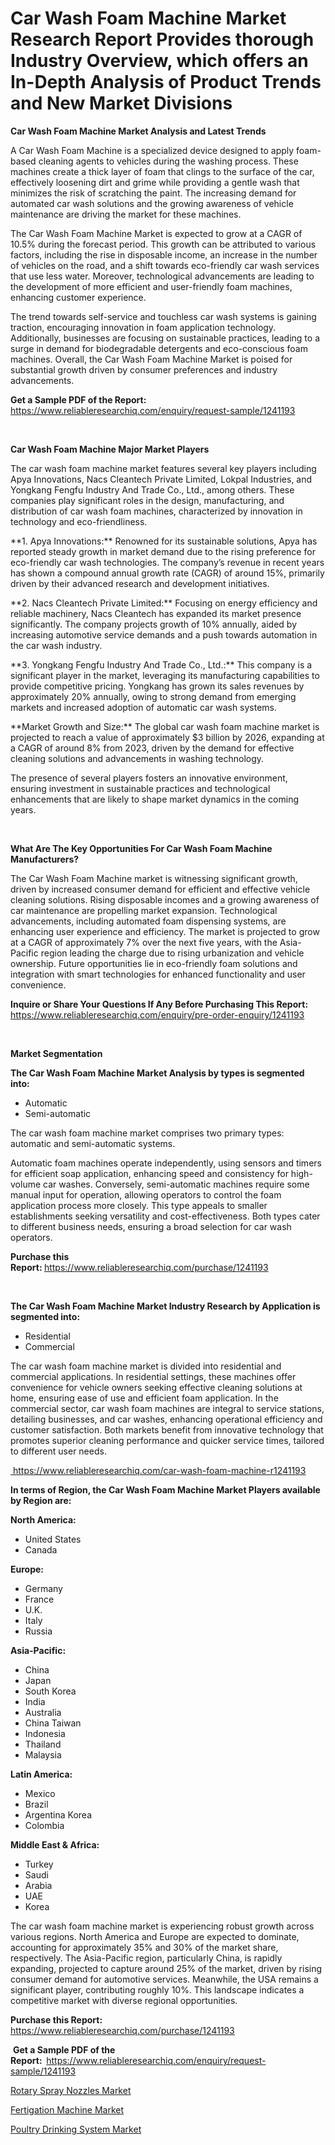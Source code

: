 <p><h1>Car Wash Foam Machine Market Research Report Provides thorough Industry Overview, which offers an In-Depth Analysis of Product Trends and New Market Divisions</h1></p><p><strong>Car Wash Foam Machine Market Analysis and Latest Trends</strong></p>
<p><p>A Car Wash Foam Machine is a specialized device designed to apply foam-based cleaning agents to vehicles during the washing process. These machines create a thick layer of foam that clings to the surface of the car, effectively loosening dirt and grime while providing a gentle wash that minimizes the risk of scratching the paint. The increasing demand for automated car wash solutions and the growing awareness of vehicle maintenance are driving the market for these machines.</p><p>The Car Wash Foam Machine Market is expected to grow at a CAGR of 10.5% during the forecast period. This growth can be attributed to various factors, including the rise in disposable income, an increase in the number of vehicles on the road, and a shift towards eco-friendly car wash services that use less water. Moreover, technological advancements are leading to the development of more efficient and user-friendly foam machines, enhancing customer experience.</p><p>The trend towards self-service and touchless car wash systems is gaining traction, encouraging innovation in foam application technology. Additionally, businesses are focusing on sustainable practices, leading to a surge in demand for biodegradable detergents and eco-conscious foam machines. Overall, the Car Wash Foam Machine Market is poised for substantial growth driven by consumer preferences and industry advancements.</p></p>
<p><strong>Get a Sample PDF of the Report:&nbsp;</strong> <a href="https://www.reliableresearchiq.com/enquiry/request-sample/1241193?utm_campaign=123&utm_medium=2&utm_source=Github&utm_content=ia&utm_term=22022025&utm_id=car-wash-foam-machine">https://www.reliableresearchiq.com/enquiry/request-sample/1241193</a></p>
<p>&nbsp;</p>
<p><strong>Car Wash Foam Machine Major Market Players</strong></p>
<p><p>The car wash foam machine market features several key players including Apya Innovations, Nacs Cleantech Private Limited, Lokpal Industries, and Yongkang Fengfu Industry And Trade Co., Ltd., among others. These companies play significant roles in the design, manufacturing, and distribution of car wash foam machines, characterized by innovation in technology and eco-friendliness.</p><p>**1. Apya Innovations:** Renowned for its sustainable solutions, Apya has reported steady growth in market demand due to the rising preference for eco-friendly car wash technologies. The company’s revenue in recent years has shown a compound annual growth rate (CAGR) of around 15%, primarily driven by their advanced research and development initiatives.</p><p>**2. Nacs Cleantech Private Limited:** Focusing on energy efficiency and reliable machinery, Nacs Cleantech has expanded its market presence significantly. The company projects growth of 10% annually, aided by increasing automotive service demands and a push towards automation in the car wash industry.</p><p>**3. Yongkang Fengfu Industry And Trade Co., Ltd.:** This company is a significant player in the market, leveraging its manufacturing capabilities to provide competitive pricing. Yongkang has grown its sales revenues by approximately 20% annually, owing to strong demand from emerging markets and increased adoption of automatic car wash systems.</p><p>**Market Growth and Size:** The global car wash foam machine market is projected to reach a value of approximately $3 billion by 2026, expanding at a CAGR of around 8% from 2023, driven by the demand for effective cleaning solutions and advancements in washing technology.</p><p>The presence of several players fosters an innovative environment, ensuring investment in sustainable practices and technological enhancements that are likely to shape market dynamics in the coming years.</p></p>
<p>&nbsp;</p>
<p><strong>What Are The Key Opportunities For Car Wash Foam Machine Manufacturers?</strong></p>
<p><p>The Car Wash Foam Machine market is witnessing significant growth, driven by increased consumer demand for efficient and effective vehicle cleaning solutions. Rising disposable incomes and a growing awareness of car maintenance are propelling market expansion. Technological advancements, including automated foam dispensing systems, are enhancing user experience and efficiency. The market is projected to grow at a CAGR of approximately 7% over the next five years, with the Asia-Pacific region leading the charge due to rising urbanization and vehicle ownership. Future opportunities lie in eco-friendly foam solutions and integration with smart technologies for enhanced functionality and user convenience.</p></p>
<p><strong>Inquire or Share Your Questions If Any Before Purchasing This Report:</strong> <a href="https://www.reliableresearchiq.com/enquiry/pre-order-enquiry/1241193?utm_campaign=123&utm_medium=2&utm_source=Github&utm_content=ia&utm_term=22022025&utm_id=car-wash-foam-machine">https://www.reliableresearchiq.com/enquiry/pre-order-enquiry/1241193</a></p>
<p>&nbsp;</p>
<p><strong>Market Segmentation</strong></p>
<p><strong>The Car Wash Foam Machine Market Analysis by types is segmented into:</strong></p>
<p><ul><li>Automatic</li><li>Semi-automatic</li></ul></p>
<p><p>The car wash foam machine market comprises two primary types: automatic and semi-automatic systems. </p><p>Automatic foam machines operate independently, using sensors and timers for efficient soap application, enhancing speed and consistency for high-volume car washes. Conversely, semi-automatic machines require some manual input for operation, allowing operators to control the foam application process more closely. This type appeals to smaller establishments seeking versatility and cost-effectiveness. Both types cater to different business needs, ensuring a broad selection for car wash operators.</p></p>
<p><strong>Purchase this Report:&nbsp;</strong><a href="https://www.reliableresearchiq.com/purchase/1241193?utm_campaign=123&utm_medium=2&utm_source=Github&utm_content=ia&utm_term=22022025&utm_id=car-wash-foam-machine">https://www.reliableresearchiq.com/purchase/1241193</a></p>
<p>&nbsp;</p>
<p><strong>The Car Wash Foam Machine Market Industry Research by Application is segmented into:</strong></p>
<p><ul><li>Residential</li><li>Commercial</li></ul></p>
<p><p>The car wash foam machine market is divided into residential and commercial applications. In residential settings, these machines offer convenience for vehicle owners seeking effective cleaning solutions at home, ensuring ease of use and efficient foam application. In the commercial sector, car wash foam machines are integral to service stations, detailing businesses, and car washes, enhancing operational efficiency and customer satisfaction. Both markets benefit from innovative technology that promotes superior cleaning performance and quicker service times, tailored to different user needs.</p></p>
<p><a href="https://www.reliableresearchiq.com/car-wash-foam-machine-r1241193?utm_campaign=123&utm_medium=2&utm_source=Github&utm_content=ia&utm_term=22022025&utm_id=car-wash-foam-machine">&nbsp;https://www.reliableresearchiq.com/car-wash-foam-machine-r1241193</a></p>
<p><strong>In terms of Region, the Car Wash Foam Machine Market Players available by Region are:</strong></p>
<p>
    <p> <strong> North America: </strong>
        <ul>
            <li>United States</li>
            <li>Canada</li>
        </ul>
        </p> 
    <p> <strong> Europe: </strong>
        <ul>
            <li>Germany</li>
            <li>France</li>
            <li>U.K.</li>
            <li>Italy</li>
            <li>Russia</li>
        </ul>
        </p> 
    <p> <strong> Asia-Pacific: </strong>
        <ul>
            <li>China</li>
            <li>Japan</li>
            <li>South Korea</li>
            <li>India</li>
            <li>Australia</li>
            <li>China Taiwan</li>
            <li>Indonesia</li>
            <li>Thailand</li>
            <li>Malaysia</li>
        </ul>
        </p> 
    <p> <strong> Latin America: </strong>
        <ul>
            <li>Mexico</li>
            <li>Brazil</li>
            <li>Argentina Korea</li>
            <li>Colombia</li>
        </ul>
        </p> 
    <p> <strong> Middle East & Africa: </strong>
        <ul>
            <li>Turkey</li>
            <li>Saudi</li>
            <li>Arabia</li>
            <li>UAE</li>
            <li>Korea</li>
        </ul>
    </p>
    </p>
<p><p>The car wash foam machine market is experiencing robust growth across various regions. North America and Europe are expected to dominate, accounting for approximately 35% and 30% of the market share, respectively. The Asia-Pacific region, particularly China, is rapidly expanding, projected to capture around 25% of the market, driven by rising consumer demand for automotive services. Meanwhile, the USA remains a significant player, contributing roughly 10%. This landscape indicates a competitive market with diverse regional opportunities.</p></p>
<p><strong>Purchase this Report: </strong><a href="https://www.reliableresearchiq.com/purchase/1241193?utm_campaign=123&utm_medium=2&utm_source=Github&utm_content=ia&utm_term=22022025&utm_id=car-wash-foam-machine">https://www.reliableresearchiq.com/purchase/1241193</a></p>
<p>&nbsp;<strong>Get a Sample PDF of the Report:&nbsp;&nbsp;</strong><a href="https://www.reliableresearchiq.com/enquiry/request-sample/1241193?utm_campaign=123&utm_medium=2&utm_source=Github&utm_content=ia&utm_term=22022025&utm_id=car-wash-foam-machine">https://www.reliableresearchiq.com/enquiry/request-sample/1241193</a></p>
<p><strong></strong></p>
<p><p><a href="https://github.com/zouzangummer/Market-Research-Report-List-1/blob/main/rotary-spray-nozzles-market.md?utm_campaign=123&utm_medium=2&utm_source=Github&utm_content=ia&utm_term=22022025&utm_id=car-wash-foam-machine">Rotary Spray Nozzles Market</a></p><p><a href="https://github.com/balkanalazar/Market-Research-Report-List-1/blob/main/fertigation-machine-market.md?utm_campaign=123&utm_medium=2&utm_source=Github&utm_content=ia&utm_term=22022025&utm_id=car-wash-foam-machine">Fertigation Machine Market</a></p><p><a href="https://github.com/weyerpinkeg4/Market-Research-Report-List-1/blob/main/poultry-drinking-system-market.md?utm_campaign=123&utm_medium=2&utm_source=Github&utm_content=ia&utm_term=22022025&utm_id=car-wash-foam-machine">Poultry Drinking System Market</a></p></p>